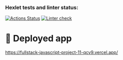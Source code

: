 ### Hexlet tests and linter status:

[![Actions Status](https://github.com/Ilya-Solo/fullstack-javascript-project-11/actions/workflows/hexlet-check.yml/badge.svg)](https://github.com/Ilya-Solo/fullstack-javascript-project-11/actions)
[![Linter check](https://github.com/Ilya-Solo/fullstack-javascript-project-11/actions/workflows/lint.yml/badge.svg)](https://github.com/Ilya-Solo/fullstack-javascript-project-11/actions/workflows/lint.yml)

# 🚀 Deployed app

https://fullstack-javascript-project-11-qcv9.vercel.app/
